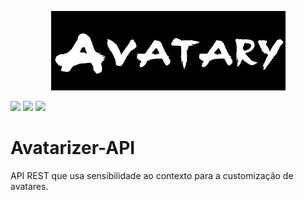 <p align="center">
  <img src="https://github.com/TarcisioOliveira2021/Avatarizer-API/blob/main/readme-imagens/Avatary_Logo.jpeg">
</p>

<p align="left">
  <img src="https://img.shields.io/badge/java-%23000000.svg?style=for-the-badge&logo=openjdk&logoColor=white">
  <img src="https://img.shields.io/badge/spring-%23000000.svg?style=for-the-badge&logo=spring&logoColor=white">
  <img src="https://img.shields.io/badge/-Swagger-%23000000?style=for-the-badge&logo=swagger&logoColor=white">
</p>


# Avatarizer-API
API REST que usa sensibilidade ao contexto para a customização de avatares.
